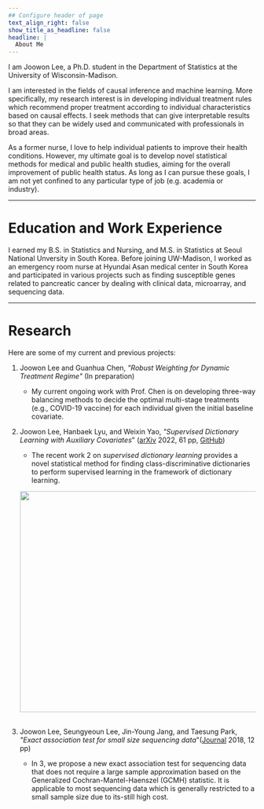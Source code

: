 ```yaml
---
## Configure header of page
text_align_right: false
show_title_as_headline: false
headline: |
  About Me
---
```


<!-- this is a subheadline -->
I am Joowon Lee, a Ph.D. student in the Department of Statistics at the University of Wisconsin-Madison.

I am interested in the fields of causal inference and machine learning. More specifically, my research interest is in developing individual treatment rules which recommend proper treatment according to individual characteristics based on causal effects. I seek methods that can give interpretable results so that they can be widely used and communicated with professionals in broad areas.

As a former nurse, I love to help individual patients to improve their health conditions. However, my ultimate goal is to develop novel statistical methods for medical and public health studies, aiming for the overall improvement of public health status. As long as I can pursue these goals, I am not yet confined to any particular type of job (e.g. academia or industry).

---

<h1 class="f1 f-headline"> Education and Work Experience </h1>

I earned my B.S. in Statistics and Nursing, and M.S. in Statistics at Seoul National Unversity in South Korea. Before joining UW-Madison, I worked as an emergency room nurse at Hyundai Asan medical center in South Korea and participated in various projects such as finding susceptible genes related to pancreatic cancer by dealing with clinical data, microarray, and sequencing data.

---

<h1 class="f1 f-headline"> Research </h1>

<p>Here are some of my current and previous projects: </p>
<ol>
<li><p>Joowon Lee and Guanhua Chen, 
<em>&quot;Robust Weighting for Dynamic Treatment Regime&quot;</em> (In preparation)</p>
<ul>
<li>My current ongoing work with Prof. Chen is on developing three-way balancing methods to decide the optimal multi-stage treatments (e.g., COVID-19 vaccine) for each individual given the initial baseline covariate. </li>
</ul>
</li>
<li><p>Joowon Lee, Hanbaek Lyu, and Weixin Yao,
<em>&quot;Supervised Dictionary Learning with Auxiliary Covariates</em>&quot; (<a href="https://arxiv.org/abs/2206.06774">arXiv</a> 2022, 61 pp, <a href="https://github.com/ljw9510/SDL">GitHub</a>)</p>
<ul>
<li>The recent work 2 on <em>supervised dictionary learning</em> provides a novel statistical method for finding class-discriminative dictionaries to perform supervised learning in the framework of dictionary learning. </li>
</ul>
</li>
<p><img src="SDL_xray_small.png" width="700" height="450">
&nbsp;</p>
<li><p>Joowon Lee, Seungyeoun Lee, Jin-Young Jang, and Taesung Park, 
<em>&quot;Exact association test for small size sequencing data</em>&quot;(<a href="https://bmcmedgenomics.biomedcentral.com/articles/10.1186/s12920-018-0344-z">Journal</a> 2018, 12 pp)</p>
<ul>
<li>In 3, we propose a new exact association test for sequencing data that does not require a large sample approximation based on the Generalized Cochran-Mantel-Haenszel (GCMH) statistic. It is applicable to most sequencing data which is generally restricted to a small sample size due to its-still high cost.</li>
</ul>
</li>
</ol>